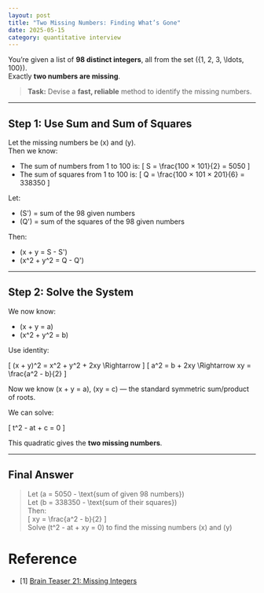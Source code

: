 ```yaml
---
layout: post
title: "Two Missing Numbers: Finding What’s Gone"
date: 2025-05-15
category: quantitative interview
---
```


You’re given a list of **98 distinct integers**, all from the set \(\{1, 2, 3, \ldots, 100\}\).  
Exactly **two numbers are missing**.

> **Task:** Devise a **fast, reliable** method to identify the missing numbers.

---

## Step 1: Use Sum and Sum of Squares

Let the missing numbers be \(x\) and \(y\).  
Then we know:

- The sum of numbers from 1 to 100 is:
  \[
  S = \frac{100 × 101}{2} = 5050
  \]
- The sum of squares from 1 to 100 is:
  \[
  Q = \frac{100 × 101 × 201}{6} = 338350
  \]

Let:

- \(S'\) = sum of the 98 given numbers
- \(Q'\) = sum of the squares of the 98 given numbers

Then:
- \(x + y = S - S'\)
- \(x^2 + y^2 = Q - Q'\)

---

## Step 2: Solve the System

We now know:
- \(x + y = a\)
- \(x^2 + y^2 = b\)

Use identity:

\[
(x + y)^2 = x^2 + y^2 + 2xy \Rightarrow
\]
\[
a^2 = b + 2xy \Rightarrow xy = \frac{a^2 - b}{2}
\]

Now we know \(x + y = a\), \(xy = c\) — the standard symmetric sum/product of roots.

We can solve:

\[
t^2 - at + c = 0
\]

This quadratic gives the **two missing numbers**.

---

## Final Answer

> Let \(a = 5050 - \text{sum of given 98 numbers}\)  
> Let \(b = 338350 - \text{sum of their squares}\)  
> Then:  
> \[
> xy = \frac{a^2 - b}{2}
> \]  
> Solve \(t^2 - at + xy = 0\) to find the missing numbers \(x\) and \(y\)

# Reference

* [1] [Brain Teaser 21: Missing Integers](https://medium.com/@shelvia1039/brain-teaser-21-missing-integers-b11374b0bf14)
